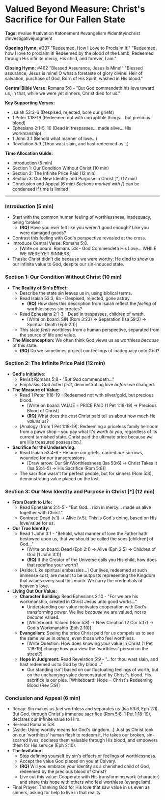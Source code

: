 # Valued Beyond Measure: Christ's Sacrifice for Our Fallen State

**Tags:** #value #salvation #atonement #evangelism #identityinchrist
#investigativejudgment

**Opening Hymn:** #337 "Redeemed, How I Love to Proclaim It!" "Redeemed, how I
love to proclaim it! Redeemed by the blood of the Lamb; Redeemed through His
infinite mercy, His child, and forever, I am."

**Closing Hymn:** #462 "Blessed Assurance, Jesus Is Mine!" "Blessed assurance,
Jesus is mine! O what a foretaste of glory divine! Heir of salvation, purchase
of God, Born of His Spirit, washed in His blood."

**Central Bible Verse:** Romans 5:8 - "But God commendeth his love toward us, in
that, while we were yet sinners, Christ died for us."

**Key Supporting Verses:**

- Isaiah 53:3-6 (Despised, rejected, bore our griefs)
- 1 Peter 1:18-19 (Redeemed not with corruptible things... but precious blood)
- Ephesians 2:1-5, 10 (Dead in trespasses... made alive... His workmanship)
- 1 John 3:1 (Behold what manner of love...)
- Revelation 5:9 (Thou wast slain, and hast redeemed us...)

**Time Allocation Guide:**

- Introduction (5 min)
- Section 1: Our Condition Without Christ (10 min)
- Section 2: The Infinite Price Paid (12 min)
- Section 3: Our New Identity and Purpose in Christ [*] (12 min)
- Conclusion and Appeal (6 min) _Sections marked with [_] can be condensed if
  time is limited

---

### Introduction (5 min)

- Start with the common human feeling of worthlessness, inadequacy, being
  'broken'.
  - **(RQ)** Have you ever felt like you weren't good enough? Like you were
    damaged goods?
- Contrast this feeling with God's perspective revealed at the cross.
- Introduce Central Verse: Romans 5:8.
  - [Write on board: Romans 5:8 - God Commendeth His Love... WHILE WE WERE YET
    SINNERS]
- Thesis: Christ didn't die because we were worthy; He died to _show_ us our
  infinite value to God, despite our sin-induced state.

### Section 1: Our Condition Without Christ (10 min)

- **The Reality of Sin's Effect:**
  - Describe the state sin leaves us in, using biblical terms.
  - Read Isaiah 53:3, 6a - Despised, rejected, gone astray.
    - **(RQ)** How does this description from Isaiah reflect the _feeling_ of
      worthlessness sin creates?
  - Read Ephesians 2:1-3 - Dead in trespasses, children of wrath.
    - [Write on board: SIN (Rom 3:23) -> Separation (Isa 59:2) -> Spiritual
      Death (Eph 2:1)]
  - This state _feels_ worthless from a human perspective, separated from the
    source of life and value.
- **The Misconception:** We often think God views us as worthless _because_ of
  this state.
  - **(RQ)** Do we sometimes project our feelings of inadequacy onto God?

### Section 2: The Infinite Price Paid (12 min)

- **God's Initiative:**
  - Revisit Romans 5:8 - "_But God_ commendeth..."
  - Emphasis: God acted _first_, demonstrating love _before_ we changed.
- **The Measure of Value:**
  - Read 1 Peter 1:18-19 - Redeemed not with silver/gold, but precious blood.
    - [Write on board: VALUE = PRICE PAID (1 Pet 1:18-19) -> Precious Blood of
      Christ]
    - **(RQ)** What does the _cost_ Christ paid tell us about how much He
      _values_ us?
  - [Analogy (from 1 Pet 1:18-19): Redeeming a priceless family heirloom from a
    pawn shop – you pay what it's *worth to you*, regardless of its current
    tarnished state. Christ paid the ultimate price because *we* are His
    treasured possession.]
- **Sacrifice for the Undeserving:**
  - Read Isaiah 53:4-6 - He bore _our_ griefs, carried _our_ sorrows, wounded
    for _our_ transgressions.
    - [Draw arrow: Our Sin/Worthlessness (Isa 53:6) -> Christ Takes It (Isa
      53:4-5) -> His Sacrifice (Rom 5:8)]
  - The sacrifice wasn't for perfect people, but for sinners (Rom 5:8),
    demonstrating value placed on the lost.

### Section 3: Our New Identity and Purpose in Christ [*] (12 min)

- **From Death to Life:**
  - Read Ephesians 2:4-5 - "But God... rich in mercy... made us alive together
    with Christ."
  - Contrast: Dead (v.1) -> Alive (v.5). This is God's doing, based on His
    love/value for us.
- **Our True Identity:**
  - Read 1 John 3:1 - "Behold, what manner of love the Father hath bestowed upon
    us, that we should be called the sons [children] of God..."
    - [Write on board: Dead (Eph 2:1) -> Alive (Eph 2:5) -> Children of God (1
      John 3:1)]
    - **(RQ)** If the Creator of the Universe calls you His child, how does that
      redefine your worth?
  - [Aside: Like spiritual embassies...] Our lives, redeemed at such immense
    cost, are meant to be outposts representing the Kingdom that values every
    soul this much. We carry the credentials of heaven's love.
- **Living Out Our Value:**
  - **Character Building:** Read Ephesians 2:10 - "For we are his workmanship,
    created in Christ Jesus unto good works..."
    - Understanding our value motivates cooperation with God's transforming
      power. We live _because_ we are valued, not _to become_ valued.
    - [Whiteboard: Valued (Rom 5:8) -> New Creation (2 Cor 5:17) -> God's
      Workmanship (Eph 2:10)]
  - **Evangelism:** Seeing the price Christ paid for _us_ compels us to see the
    same value in _others_, even those who feel worthless.
    - [Write Question: How does knowing *your* value in Christ (1 Pet 1:18-19)
      change how you view the 'worthless' person on the street?]
  - **Hope in Judgment:** Read Revelation 5:9 - "...for thou wast slain, and
    hast redeemed us to God by thy blood..."
    - Our standing isn't based on our fluctuating feelings of worth, but on the
      unchanging value demonstrated by Christ's blood. His sacrifice is our
      plea. [Whiteboard: Hope = Christ's Redeeming Blood (Rev 5:9)]

### Conclusion and Appeal (6 min)

- Recap: Sin makes us _feel_ worthless and separates us (Isa 53:6, Eph 2:1). But
  God, through Christ's immense sacrifice (Rom 5:8, 1 Pet 1:18-19), declares our
  infinite value to Him.
- Re-read Romans 5:8.
- [Aside: Using worldly means for God's kingdom...] Just as Christ took on our
  'worthless' human flesh to redeem it, He takes our broken, sin-scarred lives,
  declares them valuable through His blood, and empowers them for His service
  (Eph 2:10).
- **The Invitation:**
  - Stop defining yourself by sin's effects or feelings of worthlessness.
  - Accept the value God placed on you at Calvary.
  - **(RQ)** Will you embrace your identity as a cherished child of God,
    redeemed by the precious blood of Christ?
  - Live out this value: Cooperate with His transforming work (character) and
    share this hope with others who feel worthless (evangelism).
- Final Prayer: Thanking God for His love that saw value in us even as sinners,
  asking for help to live in that reality.
